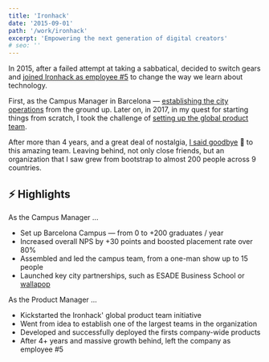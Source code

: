 ```yaml
---
title: 'Ironhack'
date: '2015-09-01'
path: '/work/ironhack'
excerpt: 'Empowering the next generation of digital creators'
# seo: ''
---
```


In 2015, after a failed attempt at taking a sabbatical, decided to switch gears and [joined Ironhack as employee #5](https://www.ironhack.com/) to change the way we learn about technology.

First, as the Campus Manager in Barcelona — [establishing the city operations](/blog/2015/hi-from-ironhack) from the ground up. Later on, in 2017, in my quest for starting things from scratch, I took the challenge of [setting up the global product team](/blog/2017/back-to-product).

After more than 4 years, and a great deal of nostalgia, [I said goodbye](/blog/2020/thank-you-and-goodbye-ironhack) 👋 to this amazing team. Leaving behind, not only close friends, but an organization that I saw grew from bootstrap to almost 200 people across 9 countries.

## ⚡️ Highlights

As the Campus Manager ...

- Set up Barcelona Campus — from 0 to +200 graduates / year
- Increased overall NPS by +30 points and boosted placement rate over 80%
- Assembled and led the campus team, from a one-man show up to 15 people
- Launched key city partnerships, such as ESADE Business School or [wallapop](https://www.genbeta.com/actualidad/wallapop-y-ironhack-ofreceran-200-000-euros-en-becas-para-formar-a-100-mujeres-en-tecnologia)

As the Product Manager ...

- Kickstarted the Ironhack' global product team initiative
- Went from idea to establish one of the largest teams in the organization
- Developed and successfully deployed the firsts company-wide products
- After 4+ years and massive growth behind, left the company as employee #5
